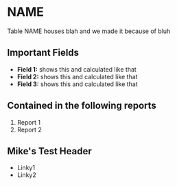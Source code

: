 # NAME
Table NAME houses blah and we made it because of bluh

## Important Fields
<ul>
  <li><b>Field 1:</b> shows this and calculated like that</li>
  <li><b>Field 2:</b> shows this and calculated like that</li>
  <li><b>Field 3:</b> shows this and calculated like that</li>
  </ul>
  
## Contained in the following reports
  <ol>
  <li>Report 1</li>
  <li>Report 2</li>
  </ol>

## Mike's Test Header
<ul>
  <li>Linky1</li>
  <li>Linky2</li>
  </ul>
